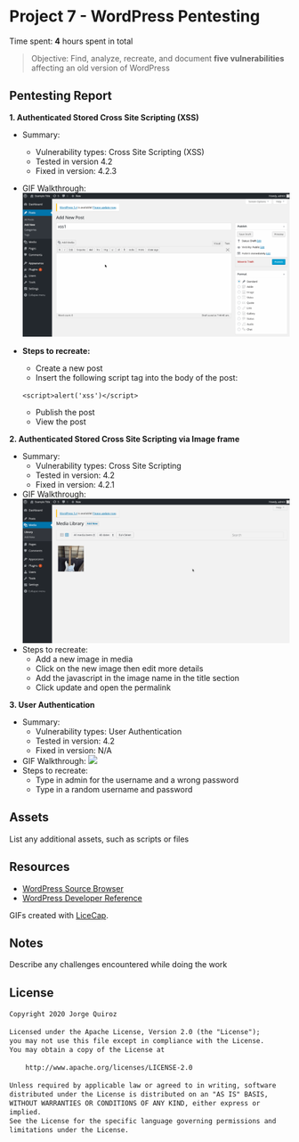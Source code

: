 # Project 7 - WordPress Pentesting

Time spent: **4** hours spent in total

> Objective: Find, analyze, recreate, and document **five vulnerabilities** affecting an old version of WordPress

## Pentesting Report

**1. Authenticated Stored Cross Site Scripting (XSS)**
  - Summary: 
    - Vulnerability types: Cross Site Scripting (XSS)
    - Tested in version 4.2
    - Fixed in version: 4.2.3
  - GIF Walkthrough:
  ![](./xss1.gif)
  - **Steps to recreate:** 
	- Create a new post
	- Insert the following script tag into the body of the post:

    ```<script>alert('xss')</script>```

	- Publish the post
	- View the post

**2. Authenticated Stored Cross Site Scripting via Image frame**
  - Summary: 
    - Vulnerability types: Cross Site Scripting
    - Tested in version: 4.2
    - Fixed in version: 4.2.1
  - GIF Walkthrough:
  ![](./xss2.gif)
  - Steps to recreate:
	- Add a new image in media
	- Click on the new image then edit more details
	- Add the javascript in the image name in the title section
	- Click update and open the permalink

**3. User Authentication**
  - Summary: 
    - Vulnerability types: User Authentication
    - Tested in version: 4.2
    - Fixed in version: N/A
  - GIF Walkthrough:
  ![](./userauth.gif)
  - Steps to recreate:
	- Type in admin for the username and a wrong password
	- Type in a random username and password


## Assets

List any additional assets, such as scripts or files

## Resources

- [WordPress Source Browser](https://core.trac.wordpress.org/browser/)
- [WordPress Developer Reference](https://developer.wordpress.org/reference/)

GIFs created with [LiceCap](http://www.cockos.com/licecap/).

## Notes

Describe any challenges encountered while doing the work

## License

    Copyright 2020 Jorge Quiroz

    Licensed under the Apache License, Version 2.0 (the "License");
    you may not use this file except in compliance with the License.
    You may obtain a copy of the License at

        http://www.apache.org/licenses/LICENSE-2.0

    Unless required by applicable law or agreed to in writing, software
    distributed under the License is distributed on an "AS IS" BASIS,
    WITHOUT WARRANTIES OR CONDITIONS OF ANY KIND, either express or implied.
    See the License for the specific language governing permissions and
    limitations under the License.
